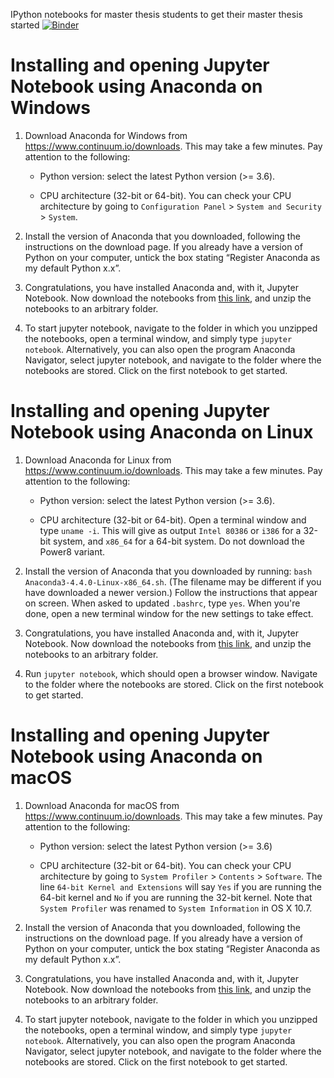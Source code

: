 IPython notebooks for master thesis students to get their master thesis started
[![Binder](https://mybinder.org/badge_logo.svg)](https://mybinder.org/v2/gh/molmod/Tutorial/master)

Installing and opening Jupyter Notebook using Anaconda on Windows
=================================================================

1. Download Anaconda for Windows from https://www.continuum.io/downloads. This may take a
   few minutes. Pay attention to the following:

   - Python version: select the latest Python version (>= 3.6).

   - CPU architecture (32-bit or 64-bit). You can check your CPU architecture by going to `Configuration Panel` > `System and Security` > `System`.

2. Install the version of Anaconda that you downloaded, following the instructions on the
   download page. If you already have a version of Python on your computer, untick the box
   stating “Register Anaconda as my default Python x.x”.

3. Congratulations, you have installed Anaconda and, with it, Jupyter Notebook. Now download 
   the notebooks from [this link](http://github.com/molmod/Tutorial/archive/master.zip), and
   unzip the notebooks to an arbitrary folder.

4. To start jupyter notebook, navigate to the folder in which you unzipped the notebooks, open a terminal
   window, and simply type `jupyter notebook`. Alternatively, you can also open the program
   Anaconda Navigator, select jupyter notebook, and navigate to the folder
   where the notebooks are stored. Click on the first notebook to get started.


Installing and opening Jupyter Notebook using Anaconda on Linux
===============================================================

1. Download Anaconda for Linux from https://www.continuum.io/downloads. This may take a
   few minutes. Pay attention to the following:

    - Python version: select the latest Python version (>= 3.6).

    - CPU architecture (32-bit or 64-bit). Open a terminal window and type `uname -i`.
      This will give as output `Intel 80386` or `i386` for a 32-bit system, and `x86_64`
      for a 64-bit system. Do not download the Power8 variant.

2. Install the version of Anaconda that you downloaded by running: `bash Anaconda3-4.4.0-Linux-x86_64.sh`. (The filename may be different if you have downloaded a newer version.) Follow the
   instructions that appear on screen. When asked to updated `.bashrc`, type `yes`. When
   you're done, open a new terminal window for the new settings to take effect.

3. Congratulations, you have installed Anaconda and, with it, Jupyter Notebook. Now download 
   the notebooks from [this link](http://github.com/molmod/Tutorial/archive/master.zip), and
   unzip the notebooks to an arbitrary folder.

4. Run `jupyter notebook`, which should open a browser window. Navigate to the folder
   where the notebooks are stored. Click on the first notebook to get started.


Installing and opening Jupyter Notebook using Anaconda on macOS
===============================================================

1. Download Anaconda for macOS from https://www.continuum.io/downloads. This may take a
   few minutes. Pay attention to the following:

    - Python version: select the latest Python version (>= 3.6)

    - CPU architecture (32-bit or 64-bit). You can check your CPU architecture by going to `System Profiler` > `Contents` > `Software`. The line `64-bit Kernel and Extensions` will say `Yes` if you are running the 64-bit kernel and `No` if you are running the 32-bit kernel. Note that `System Profiler` was renamed to `System Information` in OS X 10.7.

2. Install the version of Anaconda that you downloaded, following the instructions on the
   download page. If you already have a version of Python on your computer, untick the box
   stating “Register Anaconda as my default Python x.x”.

3. Congratulations, you have installed Anaconda and, with it, Jupyter Notebook. Now download 
   the notebooks from [this link](http://github.com/molmod/Tutorial/archive/master.zip), and
   unzip the notebooks to an arbitrary folder.

4. To start jupyter notebook, navigate to the folder in which you unzipped the notebooks, open a terminal
   window, and simply type `jupyter notebook`. Alternatively, you can also open the program
   Anaconda Navigator, select jupyter notebook, and navigate to the folder
   where the notebooks are stored. Click on the first notebook to get started.
